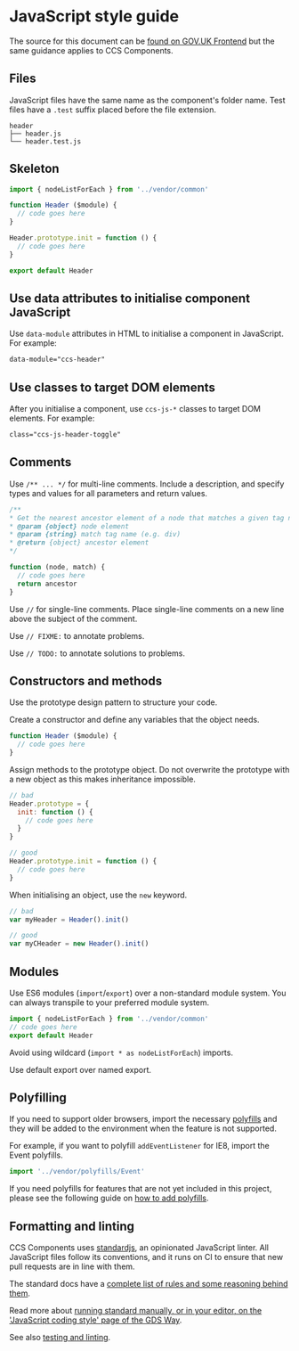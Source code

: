 # JavaScript style guide

The source for this document can be [found on GOV.UK Frontend](https://github.com/alphagov/govuk-frontend/blob/main/docs/contributing/coding-standards/js.md) but the same guidance applies to CCS Components.
## Files

JavaScript files have the same name as the component's folder name. Test files have a `.test` suffix placed before the file extension.

```
header
├── header.js
└── header.test.js
```

## Skeleton

```js
import { nodeListForEach } from '../vendor/common'

function Header ($module) {
  // code goes here
}

Header.prototype.init = function () {
  // code goes here
}

export default Header
```

## Use data attributes to initialise component JavaScript

Use `data-module` attributes in HTML to initialise a component in JavaScript. For example:

```html
data-module="ccs-header"
```

## Use classes to target DOM elements

After you initialise a component, use `ccs-js-*` classes to target DOM elements. For example:

```html
class="ccs-js-header-toggle"
```

## Comments

Use `/** ... */` for multi-line comments. Include a description, and specify types and values for all parameters and return values.

```js
/**
* Get the nearest ancestor element of a node that matches a given tag name
* @param {object} node element
* @param {string} match tag name (e.g. div)
* @return {object} ancestor element
*/

function (node, match) {
  // code goes here
  return ancestor
}
```

Use `//` for single-line comments. Place single-line comments on a new line above the subject of the comment.

Use `// FIXME:` to annotate problems.

Use `// TODO:` to annotate solutions to problems.

## Constructors and methods

Use the prototype design pattern to structure your code.

Create a constructor and define any variables that the object needs.

```js
function Header ($module) {
  // code goes here
}
```

Assign methods to the prototype object. Do not overwrite the prototype with a new object as this makes inheritance impossible.

```js
// bad
Header.prototype = {
  init: function () {
    // code goes here
  }
}

// good
Header.prototype.init = function () {
  // code goes here
}
```

When initialising an object, use the `new` keyword.

```js
// bad
var myHeader = Header().init()

// good
var myCHeader = new Header().init()
```

## Modules

Use ES6 modules (`import`/`export`) over a non-standard module system. You can always transpile to your preferred module system.

```js
import { nodeListForEach } from '../vendor/common'
// code goes here
export default Header
```

Avoid using wildcard (`import * as nodeListForEach`) imports.

Use default export over named export.

## Polyfilling

If you need to support older browsers, import the necessary [polyfills](/src/ccs/vendor/polyfills) and they will be added to the environment when the feature is not supported.

For example, if you want to polyfill `addEventListener` for IE8, import the Event polyfills.

```js
import '../vendor/polyfills/Event'
```

If you need polyfills for features that are not yet included in this project, please see the following guide on [how to add polyfills](../polyfilling.md).

## Formatting and linting

CCS Components uses [standardjs](http://standardjs.com/), an opinionated JavaScript linter. All JavaScript files follow its conventions, and it runs on CI to ensure that new pull requests are in line with them.

The standard docs have a [complete list of rules and some reasoning behind them](http://standardjs.com/rules.html).

Read more about [running standard manually, or in your editor, on the 'JavaScript coding style' page of the GDS Way](https://gds-way.cloudapps.digital/manuals/programming-languages/js.html#linting).

See also [testing and linting](/docs/releasing/testing-and-linting.md).
